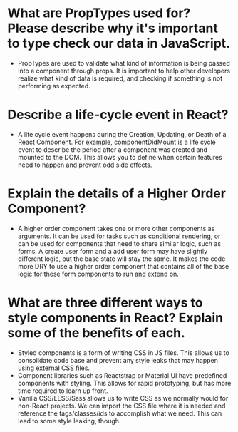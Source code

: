 # What are PropTypes used for? Please describe why it's important to type check our data in JavaScript.

- PropTypes are used to validate what kind of information is being passed into a component through props. It is important to help other developers realize what kind of data is required, and checking if something is not performing as expected.

# Describe a life-cycle event in React?

- A life cycle event happens during the Creation, Updating, or Death of a React Component. For example, componentDidMount is a life cycle event to describe the period after a component was created and mounted to the DOM. This allows you to define when certain features need to happen and prevent odd side effects.

# Explain the details of a Higher Order Component?

- A higher order component takes one or more other components as arguments. It can be used for tasks such as conditional rendering, or can be used for components that need to share similar logic, such as forms. A create user form and a add user form may have slightly different logic, but the base state will stay the same. It makes the code more DRY to use a higher order component that contains all of the base logic for these form components to run and extend on.

# What are three different ways to style components in React? Explain some of the benefits of each.

- Styled components is a form of writing CSS in JS files. This allows us to consolidate code base and prevent any style leaks that may happen using external CSS files.
- Component libraries such as Reactstrap or Material UI have predefined components with styling. This allows for rapid prototyping, but has more time required to learn up front.
- Vanilla CSS/LESS/Sass allows us to write CSS as we normally would for non-React projects. We can import the CSS file where it is needed and reference the tags/classes/ids to accomplish what we need. This can lead to some style leaking, though.
